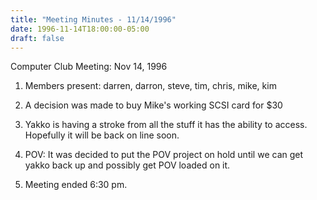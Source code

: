 ```yaml
---
title: "Meeting Minutes - 11/14/1996"
date: 1996-11-14T18:00:00-05:00
draft: false
---
```


Computer Club Meeting:  Nov 14, 1996 </p><p>
1.  Members present: darren, darron, steve, tim, chris, mike, kim </p><p>
2.  A decision was made to buy Mike's working SCSI card for $30 </p><p>
3.  Yakko is having a stroke from all the stuff it has the  	ability to access. Hopefully it will be back on line soon. </p><p>
4.  POV: 	It was decided to put the POV project on hold until we 	can get yakko back up and possibly get POV loaded on it. </p><p>
5.  Meeting ended 6:30 pm.  </p>
